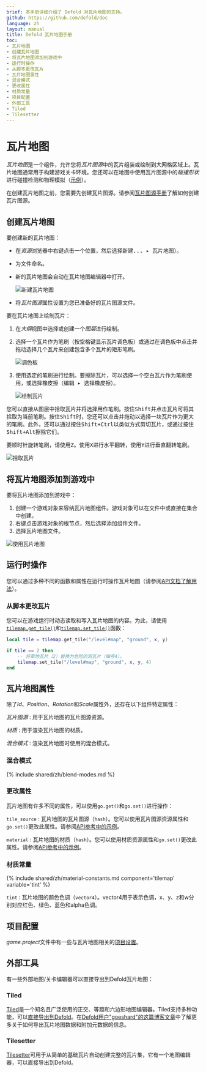 ```yaml
---
brief: 本手册详细介绍了 Defold 对瓦片地图的支持。
github: https://github.com/defold/doc
language: zh
layout: manual
title: Defold 瓦片地图手册
toc:
- 瓦片地图
- 创建瓦片地图
- 将瓦片地图添加到游戏中
- 运行时操作
- 从脚本更改瓦片
- 瓦片地图属性
- 混合模式
- 更改属性
- 材质常量
- 项目配置
- 外部工具
- Tiled
- Tilesetter
---
```


# 瓦片地图

*瓦片地图*是一个组件，允许您将*瓦片图源*中的瓦片组装或绘制到大网格区域上。瓦片地图通常用于构建游戏关卡环境。您还可以在地图中使用瓦片图源中的*碰撞形状*进行碰撞检测和物理模拟（[示例](/examples/tilemap/collisions/)）。

在创建瓦片地图之前，您需要先创建瓦片图源。请参阅[瓦片图源手册](/zh/manuals/tilesource)了解如何创建瓦片图源。

## 创建瓦片地图

要创建新的瓦片地图：

- 在*资源*浏览器中<kbd>右键点击</kbd>一个位置，然后选择<kbd>新建... ▸ 瓦片地图</kbd>）。
- 为文件命名。
- 新的瓦片地图会自动在瓦片地图编辑器中打开。

  ![新建瓦片地图](/manuals/images/tilemap/tilemap.png)

- 将*瓦片图源*属性设置为您已准备好的瓦片图源文件。

要在瓦片地图上绘制瓦片：

1. 在*大纲*视图中选择或创建一个*图层*进行绘制。
2. 选择一个瓦片作为笔刷（按<kbd>空格键</kbd>显示瓦片调色板）或通过在调色板中点击并拖动选择几个瓦片来创建包含多个瓦片的矩形笔刷。

   ![调色板](/manuals/images/tilemap/palette.png)

3. 使用选定的笔刷进行绘制。要擦除瓦片，可以选择一个空白瓦片作为笔刷使用，或选择橡皮擦（<kbd>编辑 ▸ 选择橡皮擦</kbd>）。

   ![绘制瓦片](/manuals/images/tilemap/paint_tiles.png)

您可以直接从图层中拾取瓦片并将选择用作笔刷。按住<kbd>Shift</kbd>并点击瓦片可将其拾取为当前笔刷。按住<kbd>Shift</kbd>时，您还可以点击并拖动以选择一块瓦片作为更大的笔刷。此外，还可以通过按住<kbd>Shift+Ctrl</kbd>以类似方式剪切瓦片，或通过按住<kbd>Shift+Alt</kbd>擦除它们。

要顺时针旋转笔刷，请使用<kbd>Z</kbd>。使用<kbd>X</kbd>进行水平翻转，使用<kbd>Y</kbd>进行垂直翻转笔刷。

![拾取瓦片](/manuals/images/tilemap/pick_tiles.png)

## 将瓦片地图添加到游戏中

要将瓦片地图添加到游戏中：

1. 创建一个游戏对象来容纳瓦片地图组件。游戏对象可以在文件中或直接在集合中创建。
2. 右键点击游戏对象的根节点，然后选择<kbd>添加组件文件</kbd>。
3. 选择瓦片地图文件。

![使用瓦片地图](/manuals/images/tilemap/use_tilemap.png)

## 运行时操作

您可以通过多种不同的函数和属性在运行时操作瓦片地图（请参阅[API文档了解用法](/ref/tilemap/)）。

### 从脚本更改瓦片

您可以在游戏运行时动态读取和写入瓦片地图的内容。为此，请使用[`tilemap.get_tile()`](/ref/tilemap/#tilemap.get_tile)和[`tilemap.set_tile()`](/ref/tilemap/#tilemap.set_tile)函数：

```lua
local tile = tilemap.get_tile("/level#map", "ground", x, y)

if tile == 2 then
    -- 将草地瓦片（2）替换为危险的洞瓦片（编号4）。
    tilemap.set_tile("/level#map", "ground", x, y, 4)
end
```

## 瓦片地图属性

除了*Id*、*Position*、*Rotation*和*Scale*属性外，还存在以下组件特定属性：

*瓦片图源*
: 用于瓦片地图的瓦片图源资源。

*材质*
: 用于渲染瓦片地图的材质。

*混合模式*
: 渲染瓦片地图时使用的混合模式。

### 混合模式
{% include shared/zh/blend-modes.md %}

### 更改属性

瓦片地图有许多不同的属性，可以使用`go.get()`和`go.set()`进行操作：

`tile_source`
: 瓦片地图的瓦片图源（`hash`）。您可以使用瓦片图源资源属性和`go.set()`更改此属性。请参阅[API参考中的示例](/ref/tilemap/#tile_source)。

`material`
: 瓦片地图的材质（`hash`）。您可以使用材质资源属性和`go.set()`更改此属性。请参阅[API参考中的示例](/ref/tilemap/#material)。

### 材质常量

{% include shared/zh/material-constants.md component='tilemap' variable='tint' %}

`tint`
: 瓦片地图的颜色色调（`vector4`）。vector4用于表示色调，x、y、z和w分别对应红色、绿色、蓝色和alpha色调。

## 项目配置

*game.project*文件中有一些与瓦片地图相关的[项目设置](/zh/manuals/project-settings#tilemap)。

## 外部工具

有一些外部地图/关卡编辑器可以直接导出到Defold瓦片地图：

### Tiled

[Tiled](https://www.mapeditor.org/)是一个知名且广泛使用的正交、等距和六边形地图编辑器。Tiled支持多种功能，可以[直接导出到Defold](https://doc.mapeditor.org/en/stable/manual/export-defold/)。在[Defold用户"goeshard"的这篇博客文章](https://goeshard.org/2025/01/01/using-tiled-object-layers-with-defold-tilemaps/)中了解更多关于如何导出瓦片地图数据和附加元数据的信息。

### Tilesetter

[Tilesetter](https://www.tilesetter.org/docs/exporting#defold)可用于从简单的基础瓦片自动创建完整的瓦片集，它有一个地图编辑器，可以直接导出到Defold。